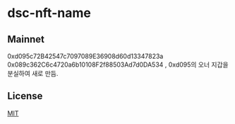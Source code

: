 # dsc-nft-name

## Mainnet
0xd095c72B42547c7097089E36908d60d13347823a
0x089c362C6c4720a6b10108F2f88503Ad7d0DA534 , 0xd095의 오너 지갑을 분실하여 새로 만듬.

## License
[MIT](LICENSE)
